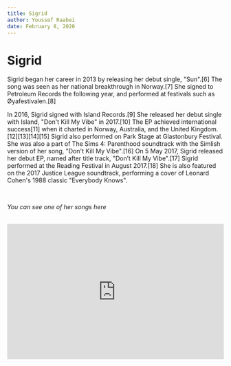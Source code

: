 ```yaml
---
title: Sigrid
author: Youssef Raabei
date: February 8, 2020
---
```


# Sigrid

Sigrid began her career in 2013 by releasing her debut single, "Sun".[6] The song was seen as her national breakthrough in Norway.[7] She signed to Petroleum Records the following year, and performed at festivals such as Øyafestivalen.[8]

In 2016, Sigrid signed with Island Records.[9] She released her debut single with Island, "Don't Kill My Vibe" in 2017.[10] The EP achieved international success[11] when it charted in Norway, Australia, and the United Kingdom.[12][13][14][15] Sigrid also performed on Park Stage at Glastonbury Festival. She was also a part of The Sims 4: Parenthood soundtrack with the Simlish version of her song, "Don't Kill My Vibe".[16] On 5 May 2017, Sigrid released her debut EP, named after title track, "Don’t Kill My Vibe".[17] Sigrid performed at the Reading Festival in August 2017.[18] She is also featured on the 2017 Justice League soundtrack, performing a cover of Leonard Cohen's 1988 classic "Everybody Knows".

<br>

*You can see one of her songs here*

<br>

<iframe width="100%" height="315" src="https://www.youtube.com/embed/cIriwVhRPVA" frameborder="0" allow="accelerometer; autoplay; encrypted-media; gyroscope; picture-in-picture" allowfullscreen></iframe>